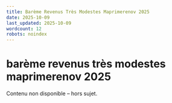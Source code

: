 ```yaml
---
title: Barème Revenus Très Modestes Maprimerenov 2025
date: 2025-10-09
last_updated: 2025-10-09
wordcount: 12
robots: noindex
---
```


# barème revenus très modestes maprimerenov 2025

Contenu non disponible – hors sujet.